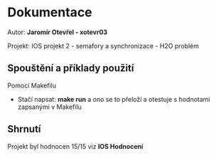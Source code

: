 # Dokumentace
Autor: **Jaromír Otevřel - xotevr03** 

Projekt: IOS projekt 2 - semafory a synchronizace - H2O problém

## Spouštění a příklady použití

Pomocí Makefilu
- Stačí napsat: **make run** a ono se to přeloží a otestuje s hodnotami zapsanými v Makefilu

## Shrnutí 
Projekt byl hodnocen 15/15 viz **IOS Hodnocení**
